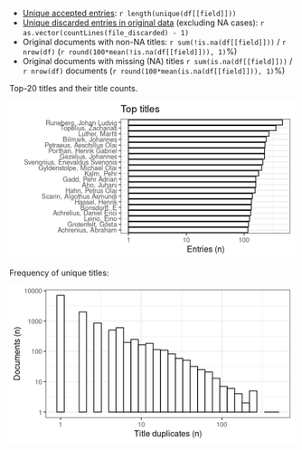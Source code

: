-   [Unique accepted entries](%60r%20file_accepted%60):
    `r length(unique(df[[field]]))`
-   [Unique discarded entries in original
    data](%60r%20file_discarded%60) (excluding NA cases):
    `r as.vector(countLines(file_discarded) - 1)`
-   Original documents with non-NA titles: `r sum(!is.na(df[[field]]))`
    / `r nrow(df)` (`r round(100*mean(!is.na(df[[field]])), 1)`%)
-   Original documents with missing (NA) titles
    `r sum(is.na(df[[field]]))` / `r nrow(df)` documents
    (`r round(100*mean(is.na(df[[field]])), 1)`%)

Top-20 titles and their title counts.

![plot of chunk summarytitle](figure/topauthorname.png)

Frequency of unique titles:

![plot of chunk uniquetitles](figure/uniqueauthorname.png)
